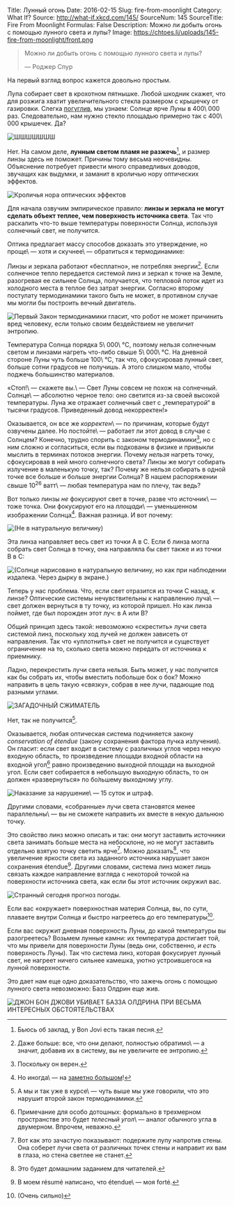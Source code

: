 Title: Лунный огонь
Date: 2016-02-15
Slug: fire-from-moonlight
Category: What If?
Source: http://what-if.xkcd.com/145/
SourceNum: 145
SourceTitle: Fire From Moonlight
Formulas: False
Description: Можно ли добыть огонь с помощью лунного света и лупы?
Image: https://chtoes.li/uploads/145-fire-from-moonlight/front.png

> Можно ли добыть огонь с помощью лунного света и лупы?
>
> — Роджер Спур

На первый взгляд вопрос кажется довольно простым.

Лупа собирает свет в крохотном пятнышке. Любой шкодник скажет, что для розжига хватит увеличительного стекла размером с крышечку от газировки. Слегка [погуглив][1], мы узнаем: Солнце ярче Луны в 400\ 000 раз. Следовательно, нам нужно стекло площадью примерно так с 400\ 000 крышечек. Да?

![](/uploads/145-fire-from-moonlight/wrong_ru.png "ШШШШШШШ")

Нет. На самом деле, **лунным светом пламя не разжечь**[^1], и размер линзы здесь не поможет. Причины тому весьма неочевидны. Объяснение потребует привести много справедливых доводов, звучащих как выдумки, и заманит в кроличью нору  оптических эффектов.

[^1]: Бьюсь об заклад, у Bon Jovi есть такая песня.

![](/uploads/145-fire-from-moonlight/rabbit.png "Кроличья нора оптических эффектов")

Для начала озвучим эмпирическое правило: **линзы и зеркала не могут сделать объект теплее, чем поверхность источника света**. Так что раскалить что-то выше температуры поверхности Солнца, используя солнечный свет, не получится.

Оптика предлагает массу способов доказать это утверждение, но проще\ — хотя и скучнее\ — обратиться к термодинамике:

Линзы и зеркала работают «бесплатно», не потребляя энергии[^2]. Если солнечное тепло передается системой линз и зеркал к точке на Земле, разогревая ее сильнее Солнца, получается, что тепловой поток идет из холодного места в теплое без затрат энергии. Согласно второму постулату термодинамики такого быть не может, в противном случае мы могли бы построить вечный двигатель.

[^2]: Даже больше: все, что они делают, полностью обратимо\ — а значит, добавив их в систему, вы не увеличите ее энтропию.

![](/uploads/145-fire-from-moonlight/wait_ru.png "Первый Закон термодинамики гласит, что робот не может причинить вред человеку, если только своим бездействием не увеличит энтропию.")

Температура Солнца порядка 5\ 000\ °C, поэтому нельзя солнечным светом и линзами нагреть что-либо свыше 5\ 000\ °C. На дневной стороне Луны чуть больше 100\ °C, так что, сфокусировав лунный свет, больше сотни градусов не получишь. А этого слишком мало, чтобы поджечь большинство материалов.

«Стоп!\ — скажете вы.\ — Свет Луны совсем не похож на солнечный. Солнце\ — абсолютно черное тело: оно светится из-за своей высокой температуры. Луна же отражает солнечный свет с „температурой“ в тысячи градусов. Приведенный довод некорректен!»

Оказывается, он все же *корректен*\ — по причинам, которые будут озвучены далее. Но постойте\ — работает ли этот довод в случае с Солнцем? Конечно, трудно спорить с законом термодинамики[^3], но с ним сложно и согласиться, если вы подкованы в физике и привыкли мыслить в терминах потоков энергии. Почему *нельзя* нагреть точку, сфокусировав в ней много солнечного света? Линзы же могут собирать излучение в маленькую точку, так? Почему же нельзя собирать в одной точке все больше и больше энергии Солнца? В нашем распоряжении свыше 10<sup>26</sup> ватт\ — любая температура нам по плечу, так ведь?

[^3]: Поскольку он верен.

Вот только линзы *не* фокусируют свет в точке, разве что источник\ — тоже точка. Они фокусируют его на *площади*\ — уменьшенном изображении Солнца[^4]. Важная разница. И вот почему:

[^4]: Но иногда\ — на [заметно большом][2]!

![](/uploads/145-fire-from-moonlight/atoc_ru.png "(Не в натуральную величину)")

Эта линза направляет весь свет из точки A в C. Если б линза могла собрать свет Солнца в точку, она направляла бы свет также и из точки B в C:

![](/uploads/145-fire-from-moonlight/atoc2_ru.png "(Солнце нарисовано в натуральную величину, но как при наблюдении издалека. Через дырку в экране.)")

Теперь у нас проблема. Что, если свет отразится из точки C назад, к линзе? Оптические системы нечувствительны к направлению луча\ — свет должен вернуться в ту точку, из которой пришел. Но как линза поймет, где был порожден этот луч: в A или B?

Общий принцип здесь такой: невозможно «скрестить» лучи света системой линз, поскольку ход лучей не должен зависеть от направления. Так что «уплотнить» свет не получится и существует ограничение на то, сколько света можно передать от источника к приемнику.

Ладно, перекрестить лучи света нельзя. Быть может, у нас получится как бы собрать их, чтобы вместить побольше бок о бок? Можно направить в цель такую «связку», собрав в нее лучи, падающие под разными углами.

![](/uploads/145-fire-from-moonlight/smoosh_ru.png "ЗАГАДОЧНЫЙ СЖИМАТЕЛЬ")

Нет, так не получится[^5].

[^5]: А мы и так уже в курсе\ — чуть выше мы уже говорили, что это нарушит второй закон термодинамики.

Оказывается, любая оптическая система подчиняется закону *conservation of étendue* (закону сохранения фактора пучка излучения). Он гласит: если свет входит в систему с различных углов через некую входную область, то произведение площади входной области на входной угол[^6] равно произведению выходной площади на выходной угол. Если свет собирается в небольшую выходную область, то он должен «развернуться» по бо́льшему выходному углу.

[^6]: Примечание для особо дотошных: формально в трехмерном пространстве это будет *телесный угол*\ — аналог обычного угла в двумерном. Впрочем, неважно.

![](/uploads/145-fire-from-moonlight/etendue_ru.png "Наказание за нарушение\ — 15 суток и штраф.")

Другими словами, «собранные» лучи света становятся менее параллельны\ — вы не сможете направить их вместе в некую дальнюю точку.

Это свойство линз можно описать и так: они могут заставить источники света занимать больше места на небосклоне, но не могут заставить отдельно взятую точку светить ярче[^7]. Можно доказать[^8], что увеличение яркости света из заданного источника нарушает закон сохранения étendue[^9]. Другими словами, система линз может лишь связать каждое направление взгляда с некоторой точкой на поверхности источника света, как если бы этот источник окружил вас.

[^7]: Вот как это зачастую показывают: подержите лупу напротив стены. Она соберет лучи света от различных точек стены и направит их вам в глаза, но стена светлее не станет.

[^8]: Это будет домашним заданием для читателей.

[^9]: В моем résumé написано, что étendue\ — моя forté.

![](/uploads/145-fire-from-moonlight/linesight_ru.png "Странный сегодня прогноз погоды.")

Если вас «окружает» поверхностная материя Солнца, вы, по сути, плаваете внутри Солнца и быстро нагреетесь до его температуры[^10].

[^10]: (Очень сильно)

Если вас окружит дневная поверхность Луны, до какой температуры вы разогреетесь? Возьмем лунные камни: их температура достигает той, что мы привели для поверхности Луны (ведь они, собственно, *и есть* поверхность Луны). Так что система линз, которая фокусирует лунный свет, не нагреет ничего сильнее камешка, уютно устроившегося на лунной поверхности.

Это дает нам еще одно доказательство, что зажечь огонь с помощью лунного света невозможно: Базз Олдрин еще жив.

![](/uploads/145-fire-from-moonlight/astronaut_ru.png "ДЖОН БОН ДЖОВИ УБИВАЕТ БАЗЗА ОЛДРИНА ПРИ ВЕСЬМА ИНТЕРЕСНЫХ ОБСТОЯТЕЛЬСТВАХ")

[1]: http://blogs.discovermagazine.com/badastronomy/2012/08/27/bafact-math-the-sun-is-400000-times-brighter-than-the-full-moon "Математика BAFact Math: Солнце ярче полной Луны в 400\ 000 раз (англ.) | Bad Astronomy"

[2]: https://www.google.com/search?tbm=isch&q=телескоп%20sunspotter "телескоп sunspotter | Поиск в Google"
